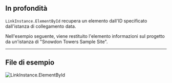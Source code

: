 ## In profondità
`LinkInstance.ElementById` recupera un elemento dall'ID specificato dall'istanza di collegamento data.

Nell'esempio seguente, viene restituito l'elemento informazioni sul progetto da un'istanza di "Snowdon Towers Sample Site".
___
## File di esempio

![LinkInstance.ElementById](./Revit.Elements.LinkInstance.ElementById_img.jpg)
